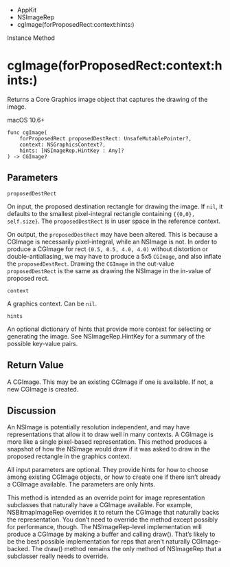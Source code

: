 

- AppKit
- NSImageRep
-  cgImage(forProposedRect:context:hints:) 

Instance Method

# cgImage(forProposedRect:context:hints:)

Returns a Core Graphics image object that captures the drawing of the image.

macOS 10.6+

``` source
func cgImage(
    forProposedRect proposedDestRect: UnsafeMutablePointer?,
    context: NSGraphicsContext?,
    hints: [NSImageRep.HintKey : Any]?
) -> CGImage?
```

## Parameters 

`proposedDestRect`  

On input, the proposed destination rectangle for drawing the image. If `nil`, it defaults to the smallest pixel-integral rectangle containing `{{0,0}, self.size}`. The `proposedDestRect` is in user space in the reference context.

On output, the `proposedDestRect` may have been altered. This is because a CGImage is necessarily pixel-integral, while an NSImage is not. In order to produce a CGImage for rect `(0.5, 0.5, 4.0, 4.0)` without distortion or double-antialiasing, we may have to produce a 5x5 `CGImage`, and also inflate the `proposedDestRect`. Drawing the `CGImage` in the out-value `proposedDestRect` is the same as drawing the NSImage in the in-value of proposed rect.

`context`  

A graphics context. Can be `nil`.

`hints`  

An optional dictionary of hints that provide more context for selecting or generating the image. See NSImageRep.HintKey for a summary of the possible key-value pairs.

## Return Value

A CGImage. This may be an existing CGImage if one is available. If not, a new CGImage is created.

## Discussion

An NSImage is potentially resolution independent, and may have representations that allow it to draw well in many contexts. A CGImage is more like a single pixel-based representation. This method produces a snapshot of how the NSImage would draw if it was asked to draw in the proposed rectangle in the graphics context.

All input parameters are optional. They provide hints for how to choose among existing CGImage objects, or how to create one if there isn’t already a CGImage available. The parameters are only hints.

This method is intended as an override point for image representation subclasses that naturally have a CGImage available. For example, NSBitmapImageRep overrides it to return the CGImage that naturally backs the representation. You don’t need to override the method except possibly for performance, though. The NSImageRep-level implementation will produce a CGImage by making a buffer and calling draw(). That’s likely to be the best possible implementation for reps that aren’t naturally CGImage-backed. The draw() method remains the only method of NSImageRep that a subclasser really needs to override.

